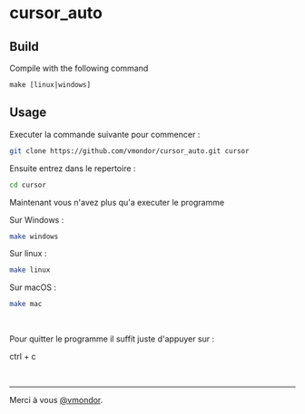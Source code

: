 # cursor_auto

## Build

Compile with the following command

`make [linux|windows]`

## Usage

Executer la commande suivante pour commencer :

```sh
git clone https://github.com/vmondor/cursor_auto.git cursor
```

Ensuite entrez dans le repertoire :

```sh
cd cursor
```

Maintenant vous n'avez plus qu'a executer le programme

Sur Windows :
```sh
make windows
```

Sur linux :
```sh
make linux
```

Sur macOS :
```sh
make mac
```

&nbsp;&nbsp;&nbsp;&nbsp;

Pour quitter le programme il suffit juste d'appuyer sur :

ctrl + c

&nbsp;&nbsp;&nbsp;&nbsp;&nbsp;&nbsp;&nbsp;&nbsp;

---

Merci à vous [@vmondor](https://github.com/vmondor).
